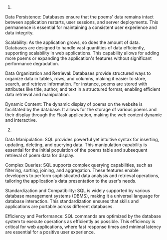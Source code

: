 1.
Data Persistence: Databases ensure that the poems' data remains intact between application restarts, user sessions, and server deployments. This permanence is essential for maintaining a consistent user experience and data integrity.

Scalability: As the application grows, so does the amount of data. Databases are designed to handle vast quantities of data efficiently, supporting scalability in web applications. This capability allows for adding more poems or expanding the application's features without significant performance degradation.

Data Organization and Retrieval: Databases provide structured ways to organize data in tables, rows, and columns, making it easier to store, search, and retrieve information. For instance, poems are stored with attributes like title, author, and text in a structured format, enabling efficient data retrieval and manipulation.

Dynamic Content: The dynamic display of poems on the website is facilitated by the database. It allows for the storage of various poems and their display through the Flask application, making the web content dynamic and interactive.

2.
Data Manipulation: SQL provides powerful yet intuitive syntax for inserting, updating, deleting, and querying data. This manipulation capability is essential for the initial population of the poems table and subsequent retrieval of poem data for display.

Complex Queries: SQL supports complex querying capabilities, such as filtering, sorting, joining, and aggregation. These features enable developers to perform sophisticated data analysis and retrieval operations, tailoring the application's data presentation to the user's needs.

Standardization and Compatibility: SQL is widely supported by various database management systems (DBMS), making it a universal language for database interaction. This standardization ensures that skills and applications are portable across different databases.

Efficiency and Performance: SQL commands are optimized by the database system to execute operations as efficiently as possible. This efficiency is critical for web applications, where fast response times and minimal latency are essential for a positive user experience.
